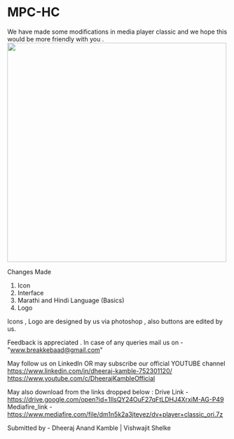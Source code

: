 # MPC-HC
We have made some modifications in media player classic and we hope this would be more friendly with you .
<img src="https://raw.githubusercontent.com/itsurboydheerajkamble/MPC-HC/master/Logo/08.png" width="500" height="500">

Changes Made 
1) Icon
2) Interface
3) Marathi and Hindi Language (Basics)
4) Logo 

 Icons , Logo are designed by us via photoshop , also buttons are edited by us.
 
 Feedback is appreciated .
 In case of any queries mail us on - "www.breakkebaad@gmail.com"
 
 May follow us on LinkedIn OR may subscribe our official YOUTUBE channel 
 https://www.linkedin.com/in/dheeraj-kamble-752301120/
 https://www.youtube.com/c/DheerajKambleOfficial
 
 
 May also download from the links dropped below :
 Drive Link -
 https://drive.google.com/open?id=1IlsQY24OuF27qFtLDHJ4XrxiM-AG-P49
Mediafire_link -
https://www.mediafire.com/file/dm1n5k2a3jteyez/dv+player+classic_ori.7z

Submitted by - Dheeraj Anand Kamble |
               Vishwajit Shelke
               
